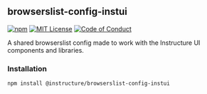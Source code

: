 ## browserslist-config-instui

[![npm][npm]][npm-url]
[![MIT License][license-badge]][license]
[![Code of Conduct][coc-badge]][coc]

A shared browserslist config made to work with the Instructure UI components and libraries.

### Installation

```sh
npm install @instructure/browserslist-config-instui
```

[npm]: https://img.shields.io/npm/v/@instructure/browserslist-config-instui.svg
[npm-url]: https://npmjs.com/package/@instructure/browserslist-config-instui
[license-badge]: https://img.shields.io/npm/l/instructure-ui.svg?style=flat-square
[license]: https://github.com/instructure/instructure-ui/blob/master/LICENSE.md
[coc-badge]: https://img.shields.io/badge/code%20of-conduct-ff69b4.svg?style=flat-square
[coc]: https://github.com/instructure/instructure-ui/blob/master/CODE_OF_CONDUCT.md
